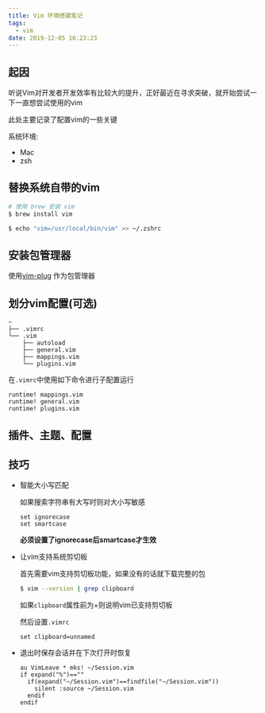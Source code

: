 ```yaml
---
title: Vim 环境搭建笔记
tags:
  - vim
date: 2019-12-05 16:23:23
---
```


## 起因

听说Vim对开发者开发效率有比较大的提升，正好最近在寻求突破，就开始尝试一下一直想尝试使用的vim

此处主要记录了配置vim的一些关键

系统环境: 
- Mac
- zsh

## 替换系统自带的vim

```bash
# 使用 brew 安装 vim
$ brew install vim

$ echo "vim=/usr/local/bin/vim" >> ~/.zshrc

```

## 安装包管理器

使用[vim-plug](https://github.com/junegunn/vim-plug) 作为包管理器

## 划分vim配置(可选)

```
~
├── .vimrc
└── .vim
    ├── autoload
    ├── general.vim
    ├── mappings.vim
    └── plugins.vim
```

在`.vimrc`中使用如下命令进行子配置运行
```
runtime! mappings.vim
runtime! general.vim
runtime! plugins.vim
```

## 插件、主题、配置

<!-- TODO -->

## 技巧

- 智能大小写匹配

  如果搜索字符串有大写时则对大小写敏感
  ```
  set ignorecase
  set smartcase
  ```
  **必须设置了ignorecase后smartcase才生效**

- 让vim支持系统剪切板

  首先需要vim支持剪切板功能，如果没有的话就下载完整的包
  ```bash
  $ vim --version | grep clipboard
  ```
  如果`clipboard`属性前为+则说明vim已支持剪切板

  然后设置`.vimrc`
  ```
  set clipboard=unnamed
  ```

- 退出时保存会话并在下次打开时恢复

  ```
  au VimLeave * mks! ~/Session.vim
  if expand("%")==""
    if(expand("~/Session.vim")==findfile("~/Session.vim"))
      silent :source ~/Session.vim
    endif
  endif
  ```
